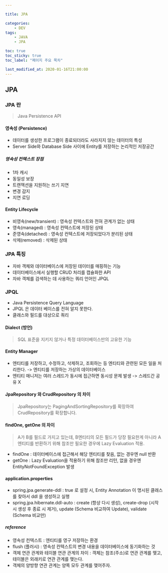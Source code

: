 ```yaml
---

title: JPA

categories:
    - DEV
tags:
    - JAVA
    - JPA

toc: true
toc_sticky: true
toc_label: "페이지 주요 목차"

last_modified_at: 2020-01-16T21:00:00
---
```


## JPA ##

### JPA 란 ###

> Java Persistence API

#### 영속성 (Persistence) ####

- 데이터를 생성한 프로그램이 종료되더라도 사라지지 않는 데이터의 특성
- Server Side와 Database Side 사이에 Entity를 저장하는 논리적인 저장공간

##### 영속성 컨텍스트 장점 #####

- 1차 캐시
- 동일성 보장
- 트랜잭션을 지원하는 쓰기 지연
- 변경 감지
- 지연 로딩

#### Entity Lifecycle ####

- 비영속(new/transient) : 영속성 컨텍스트와 전혀 관계가 없는 상태
- 영속(managed) : 영속성 컨텍스트에 저장된 상태
- 준영속(detached) : 영속성 컨텍스트에 저장되었다가 분리된 상태
- 삭제(removed) : 삭제된 상태

### JPA 특징 ###

- 자바 객체와 데이터베이스에 저장된 데이터를 매핑하는 기능
- 데이터베이스에서 실행할 CRUD 처리를 캡슐화한 API
- 자바 객체를 검색하는 데 사용하는 쿼리 언어인 JPQL

### JPQL ###

- Java Persistence Query Language
- JPQL 은 데이터 베이스를 전혀 알지 못한다.
- 클래스와 필드를 대상으로 쿼리

#### Dialect (방언) ####

> SQL 표준을 지키지 않거나 특정 데이터베이스만의 고유한 기능

#### Entity Manager ####

- 엔티티를 저장하고, 수정하고, 삭제하고, 조회하는 등 엔티티와 관련된 모든 일을 처리한다. -> 엔티티를 저장하는 가상의 데이터베이스
- 엔티티 매니저는 여러 스레드가 동시에 접근하면 동시성 문제 발생 -> 스레드간 공유 X

#### JpaRepository 와 CrudRepository 의 차이 ####

> JpaRepository는 PagingAndSortingRepository를 확장하여 CrudRepository를 확장합니다.

#### findOne, getOne 의 차이 ####

> A가 B를 필드로 가지고 있는데, B엔티티의 모든 필드가 당장 필요한게 아니라 A엔티티를 반환하기 위해 참조만 필요한 경우에 Lazy Evaluation 적용.

- findOne : 데이터베이스에 접근해서 해당 엔티티를 찾음, 없는 경우엔 null 반환
- getOne : Lazy Evaluation을 적용하기 위해 참조만 리턴, 없을 경우엔 EntityNotFoundException 발생

#### application.properties ####

- spring.jpa.generate-ddl : true 로 설정 시, Entity Annotation 이 명시된 클래스를 찾아서 ddl 을 생성하고 실행
- spring.jpa.hibernate.ddl-auto : create (항상 다시 생성), create-drop (시작 시 생성 후 종료 시 제거), update (Schema 비교하여 Update), validate (Schema 비교만)

##### reference #####

- 영속성 컨텍스트 : 엔티티를 영구 저장하는 환경
- flush (플러시) : 영속성 컨텍스트의 변경 내용을 데이터베이스에 동기화하는 것
- 객체 연관 관계와 테이블 연관 관계의 차이 : 객체는 참조(주소)로 연관 관계를 맺고, 테이블은 외래키로 연관 관계를 맺는다.
- 객체의 양방향 연관 관계는 양쪽 모두 관계를 맺어주자.

